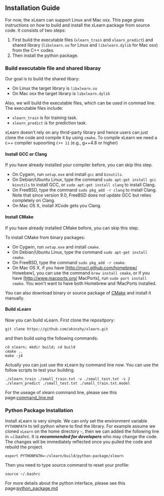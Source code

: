 ## Installation Guide

For now, the xLearn can support Linux and Mac osx. This page gives instructions on how to build and install the xLearn package from source code. It consists of two steps:

 1. First build the executable files (`xlearn_train` and `xlearn_predict`) and shared library (`libxlearn.so` for Linux and `libxlearn.dylib` for Mac osx) from the C++ codes.
 2. Then install the python package.

### Build executable file and shared libaray

Our goal is to build the shared libary:

 - On Linux the target library is `libxlearn.so`
 - On Mac osx the target library is `libxlearn.dylib`

Also, we will build the executable files, which can be used in commad line. The executable files include:

 - `xlearn_train` is for training task.
 - `xlearn_predict` is for prediction task.

xLearn doesn't rely on any thrid-party library and hence users can just clone the code and compile it by using `cmake`. To compile xLearn we need a c++ compiler supoorting `C++ 11` (e.g., g++4.8 or higher)

#### Install GCC or Clang

If you have already installed your compiler before, you can skip this step.

  * On Cygwin, run `setup.exe` and install `gcc` and `binutils`.
  * On Debian/Ubuntu Linux, type the command `sudo apt-get install gcc binutils` to install GCC, or `sudo apt-get install clang` to install Clang.
  * On FreeBSD, type the command `sudo pkg_add -r clang` to install Clang.  Note that since version 9.0, FreeBSD does not update GCC but relies completely on Clang.
  * On Mac OS X, install XCode gets you Clang.

#### Install CMake

If you have already installed CMake before, you can skip this step.

To install CMake from binary packages:

  * On Cygwin, run `setup.exe` and install `cmake`.
  * On Debian/Ubuntu Linux, type the command `sudo apt-get install cmake`.
  * On FreeBSD, type the command `sudo pkg_add -r cmake`.
  * On Mac OS X, if you have [http://mxcl.github.com/homebrew/ Howebew], you can use the command `brew install cmake`, or if you have [http://www.macports.org/ MacPorts], run `sudo port install cmake`.  You won't want to have both Homebrew and !MacPorts installed.

You can also download binary or source package of [CMake](http://www.cmake.org/cmake/resources/software.html) and install it manually.

#### Build xLearn

Now you can build xLearn. First clone the repositpory:

    git clone https://github.com/aksnzhy/xlearn.git

and then build using the following commands:

    cd xlearn; mkdir build; cd build
    cmake ..
    make -j4

Actually you can just use the xLearn by command line now. You can use the follow scripts to test your building.

    ./xlearn_train ./small_train.txt -v ./small_test.txt -s 2
    ./xlearn_predict ./small_test.txt ./small_train.txt.model

For the useage of xlearn command line, please see this page:[command_line.md][1]

### Python Package Installation

Install xLearn is very simple. We can only set the environment variable `PYTHONPATH` to tell python where to find the library. For example assume we cloned `xLearn` on the home directory `~`, then we can added the following line in ~/.bashrc. It is ***recommended for developers*** who may change the code. The changes will be immediately reflected once you pulled the code and rebuild the project.

    export PYTHONPATH=~/xlearn/build/python-package/xlearn
    
Then you need to type source command to reset your profile:

    source ~/.bashrc

For more details about the python interface, please see this page:[python_package.md][2]
    

  [1]: command_line.md
  [2]: python_package.md